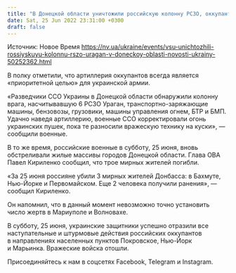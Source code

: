 ```yaml
---
title: "В Донецкой области уничтожили российскую колонну РСЗО, оккупанты вновь обстреляли мирных жителей"
date: Sat, 25 Jun 2022 23:31:00 +0300
draft: false
---
```

Источник: Новое Время https://nv.ua/ukraine/events/vsu-unichtozhili-rossiyskuyu-kolonnu-rszo-uragan-v-doneckoy-oblasti-novosti-ukrainy-50252362.html


В полку отметили, что артиллерия оккупантов всегда является «приоритетной целью» для украинской армии.

«Разведчики ССО Украины в Донецкой области обнаружили колонну врага, насчитывавшую 6 РСЗО Ураган, транспортно-заряжающие машины, бензовозы, грузовики, машины управления огнем, БТР и БМП. Удачно наведя артиллерию, военные ССО корректировали огонь украинских пушек, пока те разносили вражескую технику на куски», — сообщили военные.

В то же время, российские военные в субботу, 25 июня, вновь обстреливали жилые массивы городов Донецкой области. Глава ОВА Павел Кириленко сообщил, что трое мирных жителей погибли.

«За 25 июня россияне убили 3 мирных жителей Донбасса: в Бахмуте, Нью-Йорке и Первомайском. Еще 2 человека получили ранения», — сообщил Кириленко.

Он напомнил, что в данный момент невозможно точно установить число жертв в Мариуполе и Волновахе.

В субботу, 25 июня, украинские защитники успешно отразили все наступательные и штурмовые действия российских оккупантов в направлениях населенных пунктов Покровское, Нью-Йорк и Марьинка. Вражеские войска отошли.

Присоединяйтесь к нам в соцсетях Facebook, Telegram и Instagram.
